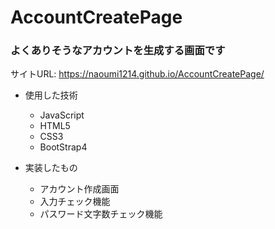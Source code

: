 # AccountCreatePage
### よくありそうなアカウントを生成する画面です  
サイトURL: https://naoumi1214.github.io/AccountCreatePage/  
- 使用した技術
  - JavaScript
  - HTML5
  - CSS3
  - BootStrap4  
    
- 実装したもの
  - アカウント作成画面
  - 入力チェック機能
  - パスワード文字数チェック機能
